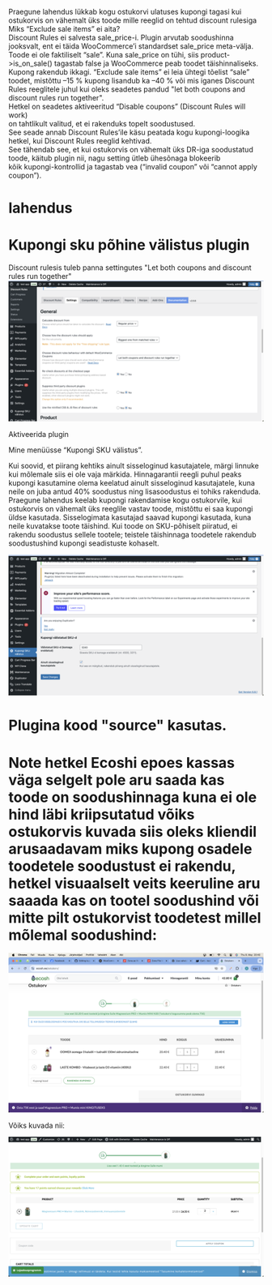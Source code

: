 

Praegune lahendus lükkab kogu ostukorvi ulatuses kupongi tagasi kui ostukorvis on vähemalt üks toode mille reeglid on tehtud discount rulesiga <br>
Miks “Exclude sale items” ei aita?<br>
Discount Rules ei salvesta sale_price-i. Plugin arvutab soodushinna jooksvalt, ent ei täida WooCommerce’i standardset sale_price meta-välja.<br>
Toode ei ole faktiliselt “sale”. Kuna sale_price on tühi, siis product->is_on_sale() tagastab false ja WooCommerce peab toodet täishinnaliseks.<br>
Kupong rakendub ikkagi. “Exclude sale items” ei leia ühtegi tõelist “sale” toodet, mistõttu –15 % kupong lisandub ka –40 % või mis iganes Discount Rules reeglitele juhul kui oleks seadetes pandud "let both coupons and discount rules run together".<br>
Hetkel on seadetes aktiveeritud “Disable coupons” (Discount Rules will work)<br>
on tahtlikult valitud, et ei rakenduks topelt soodustused.<br>
See seade annab Discount Rules’ile käsu peatada kogu kupongi-loogika hetkel, kui Discount Rules reeglid kehtivad.<br>
See tähendab see, et kui ostukorvis on vähemalt üks DR-iga soodustatud toode, käitub plugin nii, nagu setting ütleb ühesõnaga blokeerib <br>kõik kupongi-kontrollid ja tagastab vea (“invalid coupon” või “cannot apply coupon”).


# lahendus
# Kupongi sku põhine välistus plugin

Discount rulesis tuleb panna settingutes
"Let both coupons and discount rules run together"
![Plugin UI](pix/pic2.png)

Aktiveerida plugin 

Mine menüüsse “Kupongi SKU välistus”.



Kui soovid, et piirang kehtiks ainult sisseloginud kasutajatele, märgi linnuke kui mõlemale siis ei ole vaja märkida.
Hinnagarantii reegli puhul peaks kupongi kasutamine olema keelatud ainult sisseloginud kasutajatele, kuna neile on juba antud 40% soodustus ning lisasoodustus ei tohiks rakenduda. Praegune lahendus keelab kupongi rakendamise kogu ostukorvile, kui ostukorvis on vähemalt üks reeglile vastav toode, mistõttu ei saa kupongi üldse kasutada.
Sisselogimata kasutajad saavad kupongi kasutada, kuna neile kuvatakse toote täishind.
Kui toode on SKU-põhiselt piiratud, ei rakendu soodustus sellele tootele; teistele täishinnaga toodetele rakendub soodustushind kupongi seadistuste kohaselt.


![Plugin UI](pix/pic1.png)


# Plugina kood "source" kasutas.

# Note hetkel Ecoshi epoes kassas väga selgelt pole aru saada kas toode on soodushinnaga kuna ei ole hind läbi kriipsutatud võiks ostukorvis kuvada siis oleks kliendil arusaadavam miks kupong osadele toodetele soodustust ei rakendu, hetkel visuaalselt veits keeruline aru saaada kas on tootel soodushind või mitte pilt ostukorvist toodetest millel mõlemal soodushind:  

![Plugin UI](pix/ecosh.png)

Võiks kuvada nii:

![Plugin UI](pix/kriips.png)

